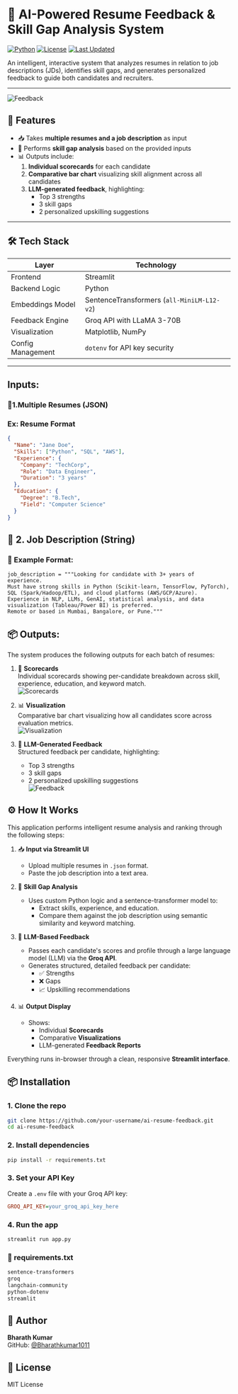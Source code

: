 
# 🤖 AI-Powered Resume Feedback & Skill Gap Analysis System

[![Python](https://img.shields.io/badge/Python-3.10%2B-blue.svg)](https://www.python.org/)
[![License](https://img.shields.io/badge/License-MIT-green.svg)](./LICENSE)
[![Last Updated](https://img.shields.io/badge/Last_Update-July_2025-orange.svg)](#)


An intelligent, interactive system that analyzes resumes in relation to job descriptions (JDs), identifies skill gaps, and generates personalized feedback to guide both candidates and recruiters.

---

![Feedback](https://github.com/Bharathkumar1011/Feedback-App/raw/main/feedback%20generation_page-0001.jpg)


## 🚀 Features

- 📥 Takes **multiple resumes and a job description** as input  
- 🧠 Performs **skill gap analysis** based on the provided inputs  
- 📊 Outputs include:
  1. **Individual scorecards** for each candidate  
  2. **Comparative bar chart** visualizing skill alignment across all candidates  
  3. **LLM-generated feedback**, highlighting:  
     - Top 3 strengths  
     - 3 skill gaps  
     - 2 personalized upskilling suggestions  


---

## 🛠️ Tech Stack

| Layer             | Technology                                |
|------------------|--------------------------------------------|
| Frontend          | Streamlit                                 |
| Backend Logic     | Python                                    |
| Embeddings Model  |SentenceTransformers (`all-MiniLM-L12-v2`) |
| Feedback Engine   | Groq API with LLaMA 3-70B                 |
| Visualization     | Matplotlib, NumPy                         |
| Config Management | `dotenv` for API key security             |

---
## Inputs:
### 📄1.Multiple Resumes (JSON)
### Ex: Resume Format
```json
{
  "Name": "Jane Doe",
  "Skills": ["Python", "SQL", "AWS"],
  "Experience": {
    "Company": "TechCorp",
    "Role": "Data Engineer",
    "Duration": "3 years"
  },
  "Education": {
    "Degree": "B.Tech",
    "Field": "Computer Science"
  }
}
```
## 📄 2. Job Description (String)
### 🧾 Example Format:

```
job_description = """Looking for candidate with 3+ years of experience.  
Must have strong skills in Python (Scikit-learn, TensorFlow, PyTorch), SQL (Spark/Hadoop/ETL), and cloud platforms (AWS/GCP/Azure).  
Experience in NLP, LLMs, GenAI, statistical analysis, and data visualization (Tableau/Power BI) is preferred.  
Remote or based in Mumbai, Bangalore, or Pune."""
```

## 📦 Outputs:

The system produces the following outputs for each batch of resumes:

1. 📄 **Scorecards**  
   Individual scorecards showing per-candidate breakdown across skill, experience, education, and keyword match.  
   ![Scorecards](./scorecards_page-0001.jpg)

2. 📊 **Visualization**  
   Comparative bar chart visualizing how all candidates score across evaluation metrics.  
   ![Visualization](./visualization_page-0001.jpg)

3. 💬 **LLM-Generated Feedback**  
   Structured feedback per candidate, highlighting:  
   - Top 3 strengths  
   - 3 skill gaps  
   - 2 personalized upskilling suggestions  
   ![Feedback](https://github.com/Bharathkumar1011/Feedback-App/raw/main/feedback%20generation_page-0001.jpg)
## ⚙️ How It Works

This application performs intelligent resume analysis and ranking through the following steps:

1. 📥 **Input via Streamlit UI**
   - Upload multiple resumes in `.json` format.
   - Paste the job description into a text area.

2. 🧠 **Skill Gap Analysis**
   - Uses custom Python logic and a sentence-transformer model to:
     - Extract skills, experience, and education.
     - Compare them against the job description using semantic similarity and keyword matching.

3. 🤖 **LLM-Based Feedback**
   - Passes each candidate's scores and profile through a large language model (LLM) via the **Groq API**.
   - Generates structured, detailed feedback per candidate:
     - ✅ Strengths
     - ❌ Gaps
     - 📈 Upskilling recommendations

4. 📊 **Output Display**
   - Shows:
     - Individual **Scorecards**
     - Comparative **Visualizations**
     - LLM-generated **Feedback Reports**

Everything runs in-browser through a clean, responsive **Streamlit interface**.


## 📦 Installation

### 1. Clone the repo

```bash
git clone https://github.com/your-username/ai-resume-feedback.git
cd ai-resume-feedback
```

### 2. Install dependencies

```bash
pip install -r requirements.txt
```

### 3. Set your API Key

Create a `.env` file with your Groq API key:

```ini
GROQ_API_KEY=your_groq_api_key_here
```

### 4. Run the app

```bash
streamlit run app.py
```
### 📄 requirements.txt

```txt
sentence-transformers
groq
langchain-community
python-dotenv
streamlit
```

## 👤 Author

**Bharath Kumar**  
GitHub: [@Bharathkumar1011](https://github.com/Bharathkumar1011)

## 📜 License

MIT License
